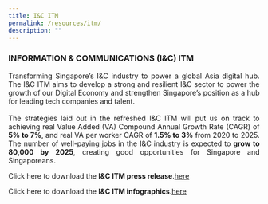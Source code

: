 ```yaml
---
title: I&C ITM
permalink: /resources/itm/
description: ""
---
```

### INFORMATION &amp; COMMUNICATIONS (I&amp;C) ITM

<p align="justify">Transforming Singapore’s I&amp;C industry to power a global Asia digital hub. The I&amp;C ITM aims to develop a strong and resilient I&amp;C sector to power the growth of our Digital Economy and strengthen Singapore’s position as a hub for leading tech companies and talent. <br><br>The strategies laid out in the refreshed I&amp;C ITM will put us on track to achieving real Value Added (VA) Compound Annual Growth Rate (CAGR) of <b>5% to 7%</b>, and real VA per worker CAGR of <b>1.5% to 3%</b> from 2020 to 2025. The number of well-paying jobs in the I&amp;C industry is expected to <b>grow to 80,000 by 2025</b>, creating good opportunities for Singapore and Singaporeans.</p>

Click here to download the <b>I&amp;C ITM press release</b>.[here](/files/i&amp;c%20itm%20press%20release.pdf)

Click here to download the <b>I&amp;C ITM infographics</b>.[here](/files/i&amp;c%20itm%20infographic.pdf)